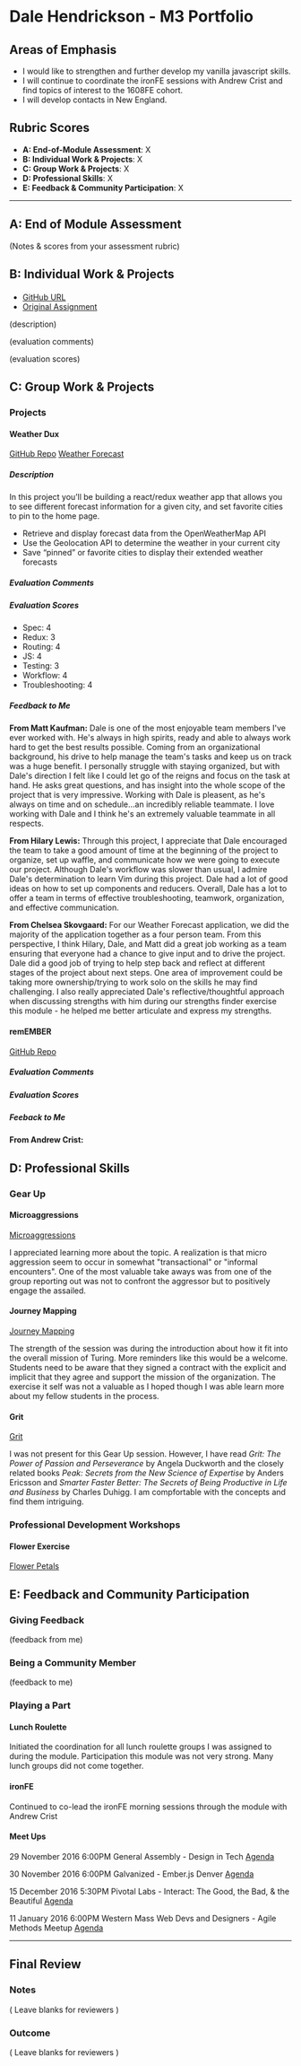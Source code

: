 # Dale Hendrickson - M3 Portfolio

## Areas of Emphasis

- I would like to strengthen and further develop my vanilla javascript skills.
- I will continue to coordinate the ironFE sessions with Andrew Crist and find topics of interest to the 1608FE cohort.
- I will develop contacts in New England.

## Rubric Scores

* **A: End-of-Module Assessment**: X
* **B: Individual Work & Projects**: X
* **C: Group Work & Projects**: X
* **D: Professional Skills**: X
* **E: Feedback & Community Participation**: X

-----------------------

## A: End of Module Assessment

(Notes & scores from your assessment rubric)


## B: Individual Work & Projects

#### 


* [GitHub URL]()
* [Original Assignment]()

(description)

(evaluation comments)

(evaluation scores)

## C: Group Work & Projects

### Projects

#### Weather Dux

[GitHub Repo](https://github.com/hilarylewis92/weather-forecast)
[Weather Forecast](https://hilarylewis92.github.io/weather-forecast/#/forecast/-1?_k=q16njs)

##### Description

In this project you’ll be building a react/redux weather app that allows you to see different forecast information for a given city, and set favorite cities to pin to the home page.

-  Retrieve and display forecast data from the OpenWeatherMap API
-  Use the Geolocation API to determine the weather in your current city
-  Save “pinned” or favorite cities to display their extended weather forecasts

##### Evaluation Comments

##### Evaluation Scores

- Spec: 4
- Redux: 3
- Routing: 4
- JS: 4
- Testing: 3
- Workflow: 4
- Troubleshooting: 4

##### Feedback to Me

**From Matt Kaufman:**
Dale is one of the most enjoyable team members I've ever worked with. He's always in high spirits, ready and able to always work hard to get the best results possible. Coming from an organizational background, his drive to help manage the team's tasks and keep us on track was a huge benefit. I personally struggle with staying organized, but with Dale's direction I felt like I could let go of the reigns and focus on the task at hand. He asks great questions, and has insight into the whole scope of the project that is very impressive. Working with Dale is pleasent, as he's always on time and on schedule...an incredibly reliable teammate. I love working with Dale and I think he's an extremely valuable teammate in all respects.

**From Hilary Lewis:**
  Through this project, I appreciate that Dale encouraged the team to take a good
  amount of time at the beginning of the project to organize, set up waffle, and
  communicate how we were going to execute our project. Although Dale's workflow
  was slower than usual, I admire Dale's determination to learn Vim during this
  project. Dale had a lot of good ideas on how to set up components and reducers.
  Overall, Dale has a lot to offer a team in terms of effective troubleshooting,
    teamwork, organization, and effective communication.

**From Chelsea Skovgaard:**
  For our Weather Forecast application, we did the majority of the application
  together as a four person team. From this perspective, I think Hilary, Dale,
  and Matt did a great job working as a team ensuring that everyone had a chance
  to give input and to drive the project. Dale did a good job of trying to help
  step back and reflect at different stages of the project about next steps. One
  area of improvement could be taking more ownership/trying to work solo on the
  skills he may find challenging. I also really appreciated Dale's
  reflective/thoughtful approach when discussing strengths with him during our
  strengths finder exercise this module - he helped me better articulate and
  express my strengths.

#### remEMBER

[GitHub Repo](https://github.com/dshendrickson/1608-remember-1)

##### Evaluation Comments

##### Evaluation Scores

##### Feeback to Me

**From Andrew Crist:**

## D: Professional Skills

### Gear Up
#### Microaggressions

[Microaggressions](https://github.com/turingschool/gear-up/blob/master/microaggressions_group2.md)

I appreciated learning more about the topic.  A realization is that micro aggression seem to occur in somewhat "transactional" or "informal encounters".  One of the most valuable take aways was from one of the group reporting out was not to confront the aggressor but to positively engage the assailed.

#### Journey Mapping

[Journey Mapping](https://github.com/turingschool/gear-up/blob/master/journey-mapping.markdown)

The strength of the session was during the introduction about how it fit into the overall mission of Turing.  More reminders like this would be a welcome.  Students need to be aware that they signed a contract with the explicit and implicit that they agree and support the mission of the organization.  The exercise it self was not a valuable as I hoped though I was able learn more about my fellow students in the process.

#### Grit

[Grit](https://github.com/turingschool/gear-up/blob/master/grit.markdown)

I was not present for this Gear Up session. However, I have read *Grit: The Power of Passion and Perseverance* by Angela Duckworth and the closely related books *Peak: Secrets from the New Science of Expertise* by Anders Ericsson and *Smarter Faster Better: The Secrets of Being Productive in Life and Business* by Charles Duhigg. I am compfortable with the concepts and find them intriguing.

### Professional Development Workshops

#### Flower Exercise

[Flower Petals](https://drive.google.com/file/d/0B9Va2UnLFcUOY1IwSDB3YWVYVXM/view?usp=sharing)


## E: Feedback and Community Participation

### Giving Feedback

(feedback from me)

### Being a Community Member

(feedback to me)

### Playing a Part

#### Lunch Roulette

Initiated the coordination for all lunch roulette groups I was assigned to during the module. Participation this module was not very strong. Many lunch groups did not come together.

#### ironFE

Continued to co-lead the ironFE morning sessions through the module with Andrew Crist

#### Meet Ups

29 November 2016 6:00PM General Assembly - Design in Tech
[Agenda](https://www.meetup.com/Denver-Tech-Design-Community/events/235454413/?gj=co2&rv=co2)

30 November 2016 6:00PM Galvanized - Ember.js Denver
[Agenda](https://www.meetup.com/Ember-js-Denver/events/235676711/)

15 December 2016 5:30PM Pivotal Labs - Interact: The Good, the Bad, & the Beautiful
[Agenda](https://www.meetup.com/Denver-Tech-Design-Community/events/235749275/?gj=ro2_e&rv=ro2_e&_af=event&_af_eid=235749275&https=on)

11 January 2016 6:00PM Western Mass Web Devs and Designers - Agile Methods Meetup
[Agenda](https://www.meetup.com/wmasswebdev/events/236001299/)

------------------

## Final Review

### Notes

( Leave blanks for reviewers )

### Outcome

( Leave blanks for reviewers )

